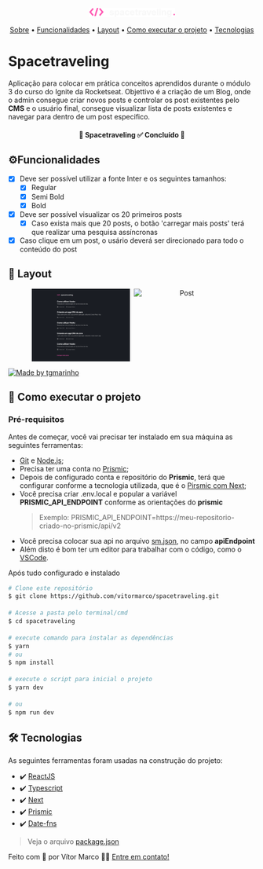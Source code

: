<p align="center">
  <img src="./github/spacetraveling-logo.svg"   width="175px" alt="Spacetraveling Logo" />
</p>

<p align="center">
 <a href="#spacetraveling">Sobre</a> •
 <a href="#%EF%B8%8Ffuncionalidades">Funcionalidades</a> •
 <a href="#-layout">Layout</a> •
 <a href="#-como-executar-o-projeto">Como executar o projeto</a>  •
 <a href="#-tecnologias">Tecnologias</a>
</p>

# Spacetraveling

Aplicação para colocar em prática conceitos aprendidos durante o módulo 3 do curso do Ignite da Rocketseat.
Objettivo é a criação de um Blog, onde o admin consegue criar novos posts e controlar os post existentes pelo **CMS** e o usuário final, consegue visualizar lista de posts existentes e navegar para dentro de um post especifico.

<h4 align="center"> 🚧 Spacetraveling ✅ Concluído 🚧 </h4>

## ⚙️Funcionalidades

- [x] Deve ser possível utilizar a fonte Inter e os seguintes tamanhos:
  - [x] Regular
  - [x] Semi Bold
  - [x] Bold
- [x] Deve ser possível visualizar os 20 primeiros posts
  - [x] Caso exista mais que 20 posts, o botão 'carregar mais posts' terá que realizar uma pesquisa assíncronas
- [x] Caso clique em um post, o usário deverá ser direcionado para todo o conteúdo do post

## 🎨 Layout

<p align="center" style="display: flex; align-items: flex-start; justify-content: center; gap: 8px ">
  <img src="./github/home.svg" width="200px" alt="Home" />
  <img src="./github/post.svg" width="200px" alt="Post" />
</p>

<a href="https://www.figma.com/file/D0dCXNNcvdhMVgn8ZczRPQ/Desafios-M%C3%B3dulo-3-ReactJS?node-id=0%3A1">
  <img alt="Made by tgmarinho" src="https://img.shields.io/badge/Acessar%20Layout-Figma-FF57B2">
</a>

## 🚀 Como executar o projeto

### Pré-requisitos

Antes de começar, você vai precisar ter instalado em sua máquina as seguintes ferramentas:

- [Git](https://git-scm.com) e [Node.js](https://nodejs.org/en/);
- Precisa ter uma conta no [Prismic](https://prismic.io/);
- Depois de configurado conta e repositório do **Prismic**, terá que configurar conforme a tecnologia utilizada, que é o [Pirsmic com Next](https://prismic.io/docs/technologies/nextjs);
- Você precisa criar .env.local e popular a variável **PRISMIC_API_ENDPOINT** conforme as orientações do **prismic**
  > Exemplo: PRISMIC_API_ENDPOINT=https://meu-repositorio-criado-no-prismic/api/v2
- Você precisa colocar sua api no arquivo [sm.json](https://github.com/vitormarco/spacetraveling/blob/master/sm.json), no campo **apiEndpoint**
- Além disto é bom ter um editor para trabalhar com o código, como o [VSCode](https://code.visualstudio.com/).

Após tudo configurado e instalado

```bash
# Clone este repositório
$ git clone https://github.com/vitormarco/spacetraveling.git

# Acesse a pasta pelo terminal/cmd
$ cd spacetraveling

# execute comando para instalar as dependências
$ yarn
# ou
$ npm install

# execute o script para inicial o projeto
$ yarn dev

# ou
$ npm run dev
```

## 🛠 Tecnologias

As seguintes ferramentas foram usadas na construção do projeto:

- ✔️ [ReactJS](https://reactjs.org/)
- ✔️ [Typescript](https://www.typescriptlang.org/)
- ✔️ [Next](https://nextjs.org/docs/basic-features/typescript)
- ✔️ [Prismic](https://prismic.io/docs)
- ✔️ [Date-fns](https://date-fns.org/)

> Veja o arquivo [package.json](https://github.com/vitormarco/spacetraveling/blob/master/package.json)

Feito com 🧡 por Vítor Marco 👋🏽 [Entre em contato!](https://www.linkedin.com/in/vitor-marco/)
